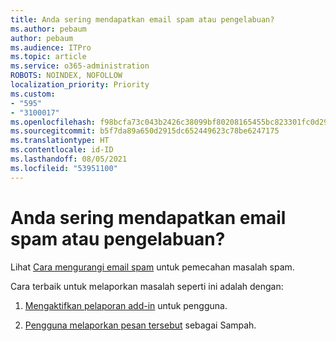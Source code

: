 ```yaml
---
title: Anda sering mendapatkan email spam atau pengelabuan?
ms.author: pebaum
author: pebaum
ms.audience: ITPro
ms.topic: article
ms.service: o365-administration
ROBOTS: NOINDEX, NOFOLLOW
localization_priority: Priority
ms.custom:
- "595"
- "3100017"
ms.openlocfilehash: f98bcfa73c043b2426c38099bf80208165455bc823301fc0d296cc32200e539a
ms.sourcegitcommit: b5f7da89a650d2915dc652449623c78be6247175
ms.translationtype: HT
ms.contentlocale: id-ID
ms.lasthandoff: 08/05/2021
ms.locfileid: "53951100"
---
```

# <a name="are-you-getting-too-much-spam-or-phish-in-your-mailbox"></a>Anda sering mendapatkan email spam atau pengelabuan?

Lihat [Cara mengurangi email spam](https://docs.microsoft.com/microsoft-365/security/office-365-security/anti-spam-protection) untuk pemecahan masalah spam.
  
Cara terbaik untuk melaporkan masalah seperti ini adalah dengan:
  
1. [Mengaktifkan pelaporan add-in](https://docs.microsoft.com/microsoft-365/security/office-365-security/enable-the-report-message-add-in) untuk pengguna.

2. [Pengguna melaporkan pesan tersebut](https://support.office.com/article/b5caa9f1-cdf3-4443-af8c-ff724ea719d2) sebagai Sampah.
